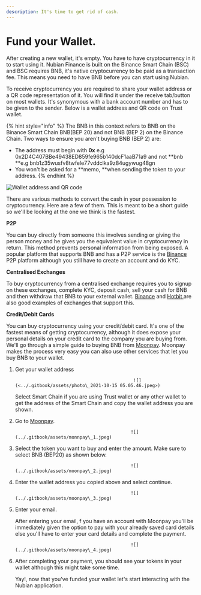 ```yaml
---
description: It's time to get rid of cash.
---
```


# Fund your Wallet.

After creating a new wallet, it's empty. You have to have cryptocurrency in it to start using it. Nubian Finance is built on the Binance Smart Chain (BSC) and BSC requires BNB, it's native cryptocurrency to be paid as a transaction fee. This means you need to have BNB before you can start using Nubian. 

To receive cryptocurrency you are required to share your wallet address or a QR code representation of it. You will find it under the receive tab/button on most wallets. It's synonymous with a bank account number and has to be given to the sender. Below is a wallet address and QR code on Trust wallet.

{% hint style="info" %}
The BNB in this context refers to BNB on the Binance Smart Chain BNB(BEP 20) and not BNB (BEP 2) on the Binance Chain. Two ways to ensure you aren't buying BNB (BEP 2) are:

* The address must begin with **0x** e.g 0x2D4C407BBe49438ED859fe965b140dcF1aaB71a9 and not **bnb **e.g bnb1z35wusfv8twfele77vddclka9z84ugywug48gn
* You won't be asked for a **memo, **when sending the token to your address.
{% endhint %}

![Wallet address and QR code](https://community.trustwallet.com/uploads/default/original/2X/5/598f65b7883889438b589bb090f3ce77b07e3673.png)

There are various methods to convert the cash in your possession to cryptocurrency. Here are a few of them. This is meant to be a short guide so we'll be looking at the one we think is the fastest.

**P2P**

You can buy directly from someone this involves sending or giving the person money and he gives you the equivalent value in cryptocurrency in return. This method prevents personal information from being exposed. A popular platform that supports BNB and has a P2P service is the [Binance](getting-started.md) P2P platform although you still have to create an account and do KYC. 

**Centralised Exchanges**

To buy cryptocurrency from a centralised exchange requires you to signup on these exchanges, complete KYC, deposit cash, sell your cash for BNB and then withdraw that BNB to your external wallet. [Binance](https://binance.com) and [Hotbit ](https://www.hotbit.io)are also good examples of exchanges that support this.

**Credit/Debit Cards**

You can buy cryptocurrency using your credit/debit card. It's one of the fastest means of getting cryptocurrency, although it does expose your personal details on your credit card to the company you are buying from. We'll go through a simple guide to buying BNB from [Moonpay](https://www.moonpay.com). Moonpay makes the process very easy you can also use other services that let you buy BNB to your wallet.

1.  Get your wallet address

                                                    ![](<../.gitbook/assets/photo\_2021-10-15 05.05.46.jpeg>)

    Select Smart Chain if you are using Trust wallet or any other wallet to get the address of the Smart Chain and copy the wallet address you are shown.
2.  Go to [Moonpay](https://moonpay.com).

                                                   ![](../.gitbook/assets/monnpay\_1.jpeg)
3.  Select the token you want to buy and enter the amount. Make sure to select BNB (BEP20) as shown below.

                                                   ![](../.gitbook/assets/moonpay\_2.jpeg)
4.  Enter the wallet address you copied above and select continue.

                                                   ![](../.gitbook/assets/moonpay\_3.jpeg)


5.  Enter your email.

    After entering your email, f you have an account with Moonpay you'll be immediately given the option to pay with your already saved card details else you'll have to enter your card details and complete the payment.

                                                   ![](../.gitbook/assets/moonpay\_4.jpeg)
6.  After completing your payment, you should see your tokens in your wallet although this might take some time. 



    Yay!, now that you've funded your wallet let's start interacting with the Nubian application.
